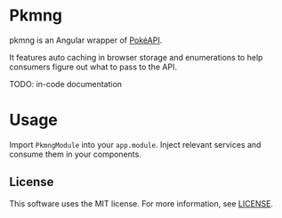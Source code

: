# Pkmng

pkmng is an Angular wrapper of [PokéAPI](https://pokeapi.co/).

It features auto caching in browser storage and enumerations to help consumers figure out what to pass to the API.

TODO: in-code documentation

# Usage

Import `PkmngModule` into your `app.module`. Inject relevant services and consume them in your components.

## License

This software uses the MIT license. For more information, see [LICENSE](https://github.com/MBDesu/pkmng/blob/main/LICENSE).
